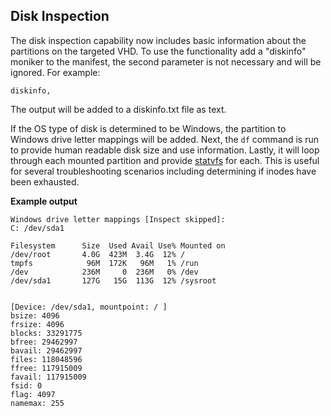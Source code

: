 ## Disk Inspection ##

The disk inspection capability now includes basic information about the partitions on the targeted VHD.  To use the functionality add a "diskinfo" moniker to the manifest, the second parameter is not necessary and will be ignored.  For example:

`diskinfo,` 

The output will be added to a diskinfo.txt file as text.

If the OS type of disk is determined to be Windows, the partition to Windows drive letter mappings will be added.  Next, the `df` command is run to provide human readable disk size and use information. Lastly, it will loop through each mounted partition and provide [statvfs](http://man.he.net/man2/statvfs) for each.  This is useful for several troubleshooting scenarios including determining if inodes have been exhausted. 


__Example output__

	Windows drive letter mappings [Inspect skipped]:
	C: /dev/sda1

	Filesystem      Size  Used Avail Use% Mounted on
	/dev/root       4.0G  423M  3.4G  12% /
	tmpfs            96M  172K   96M   1% /run
	/dev            236M     0  236M   0% /dev
 	/dev/sda1       127G   15G  113G  12% /sysroot


	[Device: /dev/sda1, mountpoint: / ]
	bsize: 4096
	frsize: 4096
	blocks: 33291775
	bfree: 29462997
	bavail: 29462997
	files: 118048596
	ffree: 117915009
	favail: 117915009
	fsid: 0
	flag: 4097
	namemax: 255 